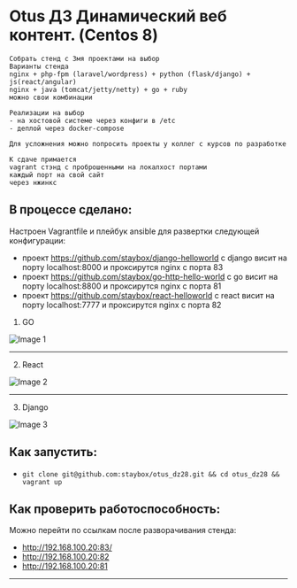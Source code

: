 # Otus ДЗ Динамический веб контент. (Centos 8)  

```
Собрать стенд с 3мя проектами на выбор
Варианты стенда
nginx + php-fpm (laravel/wordpress) + python (flask/django) + js(react/angular)
nginx + java (tomcat/jetty/netty) + go + ruby
можно свои комбинации

Реализации на выбор
- на хостовой системе через конфиги в /etc
- деплой через docker-compose

Для усложнения можно попросить проекты у коллег с курсов по разработке

К сдаче примается
vagrant стэнд с проброшенными на локалхост портами
каждый порт на свой сайт
через нжинкс
```

## В процессе сделано:
Настроен Vagrantfile и плейбук ansible для развертки следующей конфигурации:
- проект https://github.com/staybox/django-helloworld c django висит на порту localhost:8000 и проксирутся nginx с порта 83
- проект https://github.com/staybox/go-http-hello-world с go висит на порту localhost:8800 и проксирутся nginx с порта 81
- проект https://github.com/staybox/react-helloworld с react висит на порту localhost:7777 и проксирутся nginx с порта 82


1. GO

![Image 1](https://raw.githubusercontent.com/staybox/otus_dz28/master/screenshots/go.png) 

--------
2. React

![Image 2](https://raw.githubusercontent.com/staybox/otus_dz28/master/screenshots/react.png) 

--------
3. Django

![Image 3](https://raw.githubusercontent.com/staybox/otus_dz28/master/screenshots/django.png) 

## Как запустить:
 - ```git clone git@github.com:staybox/otus_dz28.git && cd otus_dz28 && vagrant up```

## Как проверить работоспособность:
Можно перейти по ссылкам после разворачивания стенда: 
- http://192.168.100.20:83/ 
- http://192.168.100.20:82 
- http://192.168.100.20:81 

---
